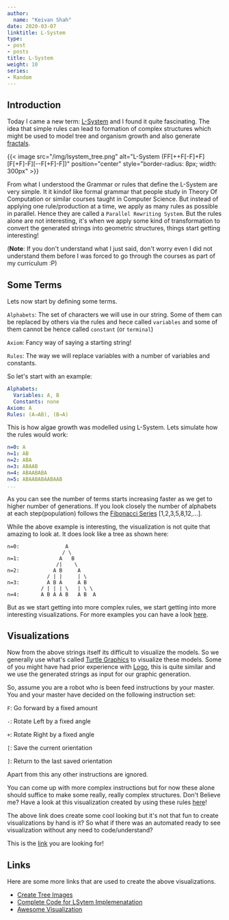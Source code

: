 ```yaml
---
author:
  name: "Keivan Shah"
date: 2020-03-07
linktitle: L-System
type:
- post
- posts
title: L-System
weight: 10
series:
- Random
---
```


## Introduction

Today I came a new term: [L-System](https://en.wikipedia.org/wiki/L-system) and I found it quite fascinating. The idea that simple rules can lead to formation of complex structures which might be used to model tree and organism growth and also generate [fractals](https://en.wikipedia.org/wiki/Fractal#Introduction).


{{< image src="/img/lsystem_tree.png" alt="L-System (FF[++F[-F]+F][F[+F]-F][--F[+F]-F])" position="center" style="border-radius: 8px; width: 300px" >}}

From what I understood the Grammar or rules that define the L-System are very simple. It it kindof like formal grammar that people study in Theory Of Computation or similar courses taught in Computer Science. But instead of applying one rule/production at a time, we apply as many rules as possible in parallel. Hence they are called a `Parallel Rewriting System`. But the rules alone are not interesting, it's when we apply some kind of transformation to convert the generated strings into geometric structures, things start getting interesting! 

(__Note__: If you don't understand what I just said, don't worry even I did not understand them before I was forced to go through the courses as part of my curriculum :P)

## Some Terms

Lets now start by defining some terms.

`Alphabets`: The set of characters we will use in our string. Some of them can be replaced by others via the rules and hece called `variables` and some of them cannot be hence called `constant` (or `terminal`)

`Axiom`: Fancy way of saying a starting string!

`Rules`: The way we will replace variables with a number of variables and constants.

So let's start with an example:
```yaml
Alphabets:
  Variables: A, B
  Constants: none
Axiom: A
Rules: (A→AB), (B→A)
```
This is how algae growth was modelled using L-System. Lets simulate how the rules would work:
```yaml
n=0: A
n=1: AB
n=2: ABA
n=3: ABAAB
n=4: ABAABABA
n=5: ABAABABAABAAB
...
```
As you can see the number of terms starts increasing faster as we get to higher number of generations. If you look closely the number of alphabets at each step(population) follows the [Fibonacci Series](https://en.wikipedia.org/wiki/Fibonacci_number) [1,2,3,5,8,12,...]. 

While the above example is interesting, the visualization is not quite that amazing to look at. It does look like a tree as shown here:
```
n=0:               A
                  / \
n=1:             A   B
                /|    \
n=2:           A B     A
             / | |     | \
n=3:         A B A     A B
           / | | | \   | \ \
n=4:       A B A A B   A B  A
```

But as we start getting into more complex rules, we start getting into more interesting visualizations. For more examples you can have a look [here](https://en.wikipedia.org/wiki/L-system#Examples_of_L-systems). 


## Visualizations
Now from the above strings itself its difficult to visualize the models. So we generally use what's called [Turtle Graphics](https://en.wikipedia.org/wiki/Turtle_graphics) to visualize these models. Some of you might have had prior experience with [Logo](https://en.wikipedia.org/wiki/Logo_(programming_language)), this is quite similar and we use the generated strings as input for our graphic generation.

So, assume you are a robot who is been feed instructions by your master.
You and your master have decided on the following instruction set:

`F`: Go forward by a fixed amount

`-`: Rotate Left by a fixed angle

`+`: Rotate Right by a fixed angle

`[`: Save the current orientation

`]`: Return to the last saved orientation

Apart from this any other instructions are ignored. 

You can come up with more complex instructions but for now these alone should suffice to make some really, really complex structures. Don't Believe me?
Have a look at this visualization created by using these rules [here](https://nylki.github.io/lindenmayer/examples/interactive_lsystem_builder/index.html)!

The above link does create some cool looking but it's not that fun to create visualizations by hand is it? So what if there was an automated ready to see visualization without any need to code/understand? 

This is the [link](https://ehrenjn.github.io/LSystems/lsystems.html) you are looking for!


## Links

Here are some more links that are used to create the above visualizations. 

- [Create Tree Images](https://github.com/TanviKumar/treegen)
- [Complete Code for LSytem Implemenatation](https://github.com/nylki/lindenmayer)
- [Awesome Visualization](https://github.com/ehrenjn/LSystems)